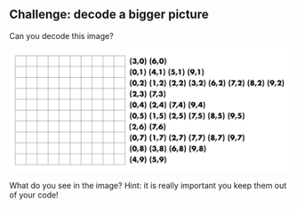 ## Challenge: decode a bigger picture

Can you decode this image? 

![a blank grid with the coordinates to decode](images/decode-grid-2.jpg)

What do you see in the image? Hint: it is really important you keep them out of your code!